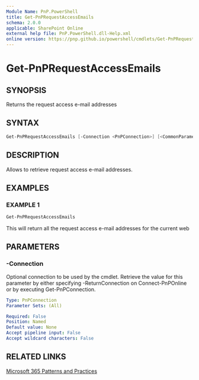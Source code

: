```yaml
---
Module Name: PnP.PowerShell
title: Get-PnPRequestAccessEmails
schema: 2.0.0
applicable: SharePoint Online
external help file: PnP.PowerShell.dll-Help.xml
online version: https://pnp.github.io/powershell/cmdlets/Get-PnPRequestAccessEmails.html
---
```

 
# Get-PnPRequestAccessEmails

## SYNOPSIS
Returns the request access e-mail addresses

## SYNTAX

```powershell
Get-PnPRequestAccessEmails [-Connection <PnPConnection>] [<CommonParameters>]
```

## DESCRIPTION

Allows to retrieve request access e-mail addresses.

## EXAMPLES

### EXAMPLE 1
```powershell
Get-PnPRequestAccessEmails
```

This will return all the request access e-mail addresses for the current web

## PARAMETERS

### -Connection
Optional connection to be used by the cmdlet. Retrieve the value for this parameter by either specifying -ReturnConnection on Connect-PnPOnline or by executing Get-PnPConnection.

```yaml
Type: PnPConnection
Parameter Sets: (All)

Required: False
Position: Named
Default value: None
Accept pipeline input: False
Accept wildcard characters: False
```



## RELATED LINKS

[Microsoft 365 Patterns and Practices](https://aka.ms/m365pnp)

